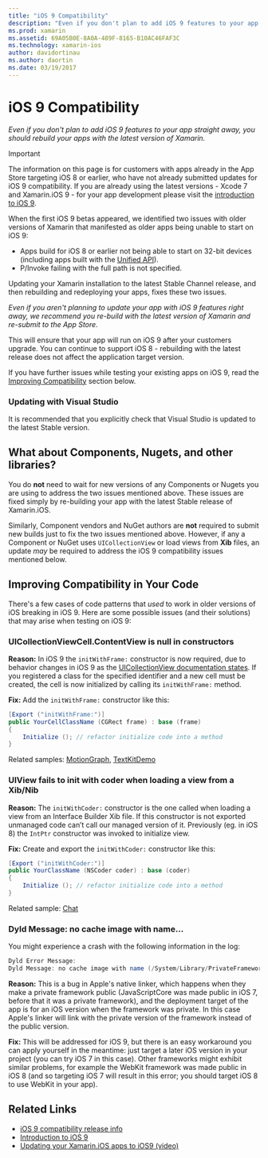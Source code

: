 ```yaml
---
title: "iOS 9 Compatibility"
description: "Even if you don't plan to add iOS 9 features to your app straight away, you should rebuild your apps with the latest version of Xamarin."
ms.prod: xamarin
ms.assetid: 69A05B0E-8A0A-489F-8165-B10AC46FAF3C
ms.technology: xamarin-ios
author: davidortinau
ms.author: daortin
ms.date: 03/19/2017
---
```


# iOS 9 Compatibility

_Even if you don't plan to add iOS 9 features to your app straight away, you should rebuild your apps with the latest version of Xamarin._

> [!IMPORTANT]
> The information on this page is for customers with apps already in the App
> Store targeting iOS 8 or earlier, who have not already submitted updates
> for iOS 9 compatibility. If you are already using the latest versions -
> Xcode 7 and Xamarin.iOS 9 - for your app development please visit the
> [introduction to iOS 9](~/ios/platform/introduction-to-ios9/index.md).

When the first iOS 9 betas appeared, we identified two issues with older versions of
Xamarin that manifested as older apps being unable to start on iOS 9:

- Apps build for iOS 8 or earlier not being able to start on 32-bit devices (including apps built with the [Unified API](~/cross-platform/macios/unified/index.md)).
- P/Invoke failing with the full path is not specified.

Updating your Xamarin installation to the latest Stable Channel release,
and then rebuilding and redeploying your apps, fixes these two issues.

_Even if you aren't planning to update your app with iOS 9 features right away, we recommend
you re-build with the latest version of Xamarin and re-submit to the App Store_.

This will ensure that your app will run on iOS 9 after your customers upgrade.
You can continue to support iOS 8 - rebuilding with the latest release does
not affect the application target version.

If you have further issues while testing your existing apps on iOS 9,
read the [Improving Compatibility](#compat) section below.

### Updating with Visual Studio

It is recommended that you explicitly check that Visual Studio is updated to the latest Stable version.

## What about Components, Nugets, and other libraries?

You do **not** need to wait for new versions of any Components or
Nugets you are using to address the two issues mentioned above.
These issues are fixed simply by re-building your app with the
latest Stable release of Xamarin.iOS.

Similarly, Component vendors and NuGet authors are **not** required to submit
new builds just to fix the two issues mentioned above. However, if any a
Component or NuGet uses `UICollectionView` or load views from **Xib** files, an update
*may* be required to address the iOS 9 compatibility issues mentioned below.

<a name="compat"></a>

## Improving Compatibility in Your Code

There's a few cases of code patterns that *used* to work in older versions of iOS breaking in iOS 9. Here are some possible issues (and their solutions) that may arise when testing on iOS 9:

### UICollectionViewCell.ContentView is null in constructors

**Reason:** In iOS 9 the `initWithFrame:` constructor is now required, due to behavior changes in iOS 9 as the [UICollectionView documentation states](https://developer.apple.com/library/ios/documentation/UIKit/Reference/UICollectionView_class/#//apple_ref/occ/instm/UICollectionView/dequeueReusableCellWithReuseIdentifier:forIndexPath). If you registered a class for the specified identifier and a new cell must be created, the cell is now initialized by calling its `initWithFrame:` method.

**Fix:** Add the `initWithFrame:` constructor like this:

```csharp
[Export ("initWithFrame:")]
public YourCellClassName (CGRect frame) : base (frame)
{
    Initialize (); // refactor initialize code into a method
}
```

Related samples: [MotionGraph](https://github.com/xamarin/monotouch-samples/commit/3c1b7a4170c001e7290db9babb2b7a6dddeb8bcb), [TextKitDemo](https://github.com/xamarin/monotouch-samples/commit/23ea01b37326963b5ebf68bbcc1edd51c66a28d6)

### UIView fails to init with coder when loading a view from a Xib/Nib

**Reason:** The `initWithCoder:` constructor is the one called when loading a view from an Interface Builder Xib file. If this constructor is not exported unmanaged code can’t call our managed version of it. Previously (eg. in iOS 8) the `IntPtr` constructor was invoked to initialize view.

**Fix:** Create and export the `initWithCoder:` constructor like this:

```csharp
[Export ("initWithCoder:")]
public YourClassName (NSCoder coder) : base (coder)
{
    Initialize (); // refactor initialize code into a method
}
```

Related sample: [Chat](https://github.com/xamarin/monotouch-samples/commit/7b81138d52e5f3f1aa3769fcb08f46122e9b6a88)

### Dyld Message: no cache image with name...

You might experience a crash with the following information in the log:

```csharp
Dyld Error Message:
Dyld Message: no cache image with name (/System/Library/PrivateFrameworks/JavaScriptCore.framework/JavaScriptCore)
```

**Reason:** This is a bug in Apple's native linker, which happens when they make a private framework public
(JavaScriptCore was made public in iOS 7, before that it was a private framework), and the deployment target
of the app is for an iOS version when the framework was private. In this case Apple's linker will link with the
private version of the framework instead of the public version.

**Fix:** This will be addressed for iOS 9, but there is an easy workaround you can apply yourself in the meantime:
just target a later iOS version in your project (you can try iOS 7 in this case). Other frameworks might exhibit
similar problems, for example the WebKit framework was made public in iOS 8 (and so targeting iOS 7 will result in
this error; you should target iOS 8 to use WebKit in your app).

## Related Links

- [iOS 9 compatibility release info](https://releases.xamarin.com/ios-hotfix-for-ios-9-preview-xcode-6/)
- [Introduction to iOS 9](~/ios/platform/introduction-to-ios9/index.md)
- [Updating your Xamarin.iOS apps to iOS9 (video)](https://university.xamarin.com/lightninglectures/Updating-your-XamariniOS-apps-to-iOS9)
